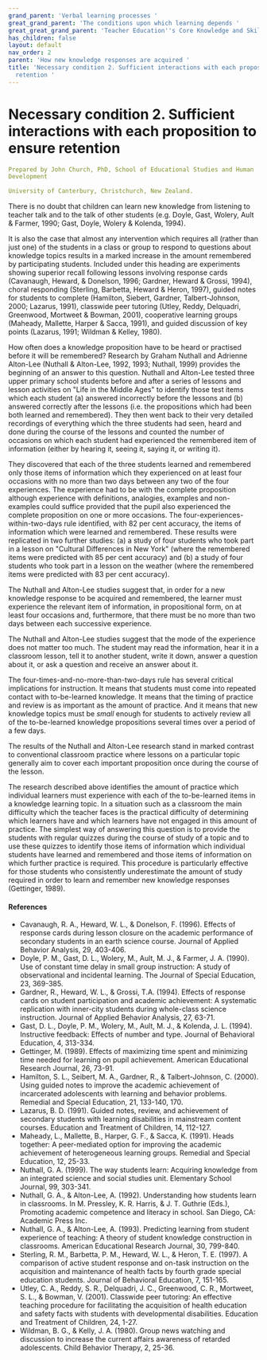```yaml
---
grand_parent: 'Verbal learning processes '
great_grand_parent: 'The conditions upon which learning depends '
great_great_grand_parent: 'Teacher Education''s Core Knowledge and Skills.'
has_children: false
layout: default
nav_order: 2
parent: 'How new knowledge responses are acquired '
title: 'Necessary condition 2. Sufficient interactions with each proposition to ensure
  retention '
---
```

# Necessary condition 2. Sufficient interactions with each proposition to ensure retention


```yaml
Prepared by John Church, PhD, School of Educational Studies and Human
Development

University of Canterbury, Christchurch, New Zealand.
```


There is no doubt that children can learn new knowledge from listening
to teacher talk and to the talk of other students (e.g. Doyle, Gast,
Wolery, Ault & Farmer, 1990; Gast, Doyle, Wolery & Kolenda, 1994).

It is also the case that almost any intervention which requires all
(rather than just one) of the students in a class or group to respond to
questions about knowledge topics results in a marked increase in the
amount remembered by participating students. Included under this heading
are experiments showing superior recall following lessons involving
response cards (Cavanaugh, Heward, & Donelson, 1996; Gardner, Heward &
Grossi, 1994), choral responding (Sterling, Barbetta, Heward & Heron,
1997), guided notes for students to complete (Hamilton, Siebert,
Gardner, Talbert-Johnson, 2000; Lazarus, 1991), classwide peer tutoring
(Utley, Reddy, Delquadri, Greenwood, Mortweet & Bowman, 2001),
cooperative learning groups (Maheady, Mallette, Harper & Sacca, 1991),
and guided discussion of key points (Lazarus, 1991; Wildman & Kelley,
1980).

How often does a knowledge proposition have to be heard or practised
before it will be remembered? Research by Graham Nuthall and Adrienne
Alton-Lee (Nuthall & Alton-Lee, 1992, 1993; Nuthall, 1999) provides the
beginning of an answer to this question. Nuthall and Alton-Lee tested
three upper primary school students before and after a series of lessons
and lesson activities on "Life in the Middle Ages" to identify those
test items which each student (a) answered incorrectly before the
lessons and (b) answered correctly after the lessons (i.e. the
propositions which had been both learned and remembered). They then went
back to their very detailed recordings of everything which the three
students had seen, heard and done during the course of the lessons and
counted the number of occasions on which each student had experienced
the remembered item of information (either by hearing it, seeing it,
saying it, or writing it).

They discovered that each of the three students learned and remembered
only those items of information which they experienced on at least four
occasions with no more than two days between any two of the four
experiences. The experience had to be with the complete proposition
although experience with definitions, analogies, examples and
non-examples could suffice provided that the pupil also experienced the
complete proposition on one or more occasions. The
four-experiences-within-two-days rule identified, with 82 per cent
accuracy, the items of information which were learned and remembered.
These results were replicated in two further studies: (a) a study of
four students who took part in a lesson on "Cultural Differences in New
York" (where the remembered items were predicted with 85 per cent
accuracy) and (b) a study of four students who took part in a lesson on
the weather (where the remembered items were predicted with 83 per cent
accuracy).

The Nuthall and Alton-Lee studies suggest that, in order for a new
knowledge response to be acquired and remembered, the learner must
experience the relevant item of information, in propositional form, on
at least four occasions and, furthermore, that there must be no more
than two days between each successive experience.

The Nuthall and Alton-Lee studies suggest that the mode of the
experience does not matter too much. The student may read the
information, hear it in a classroom lesson, tell it to another student,
write it down, answer a question about it, or ask a question and receive
an answer about it.

The four-times-and-no-more-than-two-days rule has several critical
implications for instruction. It means that students must come into
repeated contact with to-be-learned knowledge. It means that the timing
of practice and review is as important as the amount of practice. And it
means that new knowledge topics must be *small* enough for students to
actively review all of the to-be-learned knowledge propositions several
times over a period of a few days.

The results of the Nuthall and Alton-Lee research stand in marked
contrast to conventional classroom practice where lessons on a
particular topic generally aim to cover each important proposition once
during the course of the lesson.

The research described above identifies the amount of practice which
individual learners must experience with each of the to-be-learned items
in a knowledge learning topic. In a situation such as a classroom the
main difficulty which the teacher faces is the practical difficulty of
determining which learners have and which learners have not engaged in
this amount of practice. The simplest way of answering this question is
to provide the students with regular quizzes during the course of study
of a topic and to use these quizzes to identify those items of
information which individual students have learned and remembered and
those items of information on which further practice is required. This
procedure is particularly effective for those students who consistently
underestimate the amount of study required in order to learn and
remember new knowledge responses (Gettinger, 1989).


#### References

-   Cavanaugh, R. A., Heward, W. L., & Donelson, F. (1996). Effects of
    response cards during lesson closure on the academic performance of
    secondary students in an earth science course. Journal of Applied
    Behavior Analysis, 29, 403-406.
-   Doyle, P. M., Gast, D. L., Wolery, M., Ault, M. J., & Farmer, J. A.
    (1990). Use of constant time delay in small group instruction: A
    study of observational and incidental learning. The Journal of
    Special Education, 23, 369-385.
-   Gardner, R., Heward, W. L., & Grossi, T.A. (1994). Effects of
    response cards on student participation and academic achievement: A
    systematic replication with inner-city students during whole-class
    science instruction. Journal of Applied Behavior Analysis, 27,
    63-71.
-   Gast, D. L., Doyle, P. M., Wolery, M., Ault, M. J., & Kolenda, J. L.
    (1994). Instructive feedback: Effects of number and type. Journal of
    Behavioral Education, 4, 313-334.
-   Gettinger, M. (1989). Effects of maximizing time spent and
    minimizing time needed for learning on pupil achievement. American
    Educational Research Journal, 26, 73-91.
-   Hamilton, S. L., Seibert, M. A., Gardner, R., & Talbert-Johnson, C.
    (2000). Using guided notes to improve the academic achievement of
    incarcerated adolescents with learning and behavior problems.
    Remedial and Special Education, 21, 133-140, 170.
-   Lazarus, B. D. (1991). Guided notes, review, and achievement of
    secondary students with learning disabilities in mainstream content
    courses. Education and Treatment of Children, 14, 112-127.
-   Maheady, L., Mallette, B., Harper, G. F., & Sacca, K. (1991). Heads
    together: A peer-mediated option for improving the academic
    achievement of heterogeneous learning groups. Remedial and Special
    Education, 12, 25-33.
-   Nuthall, G. A. (1999). The way students learn: Acquiring knowledge
    from an integrated science and social studies unit. Elementary
    School Journal, 99, 303-341.
-   Nuthall, G. A., & Alton-Lee, A. (1992). Understanding how students
    learn in classrooms. In M. Pressley, K. R. Harris, & J. T. Guthrie
    (Eds.), Promoting academic competence and literacy in school. San
    Diego, CA: Academic Press Inc.
-   Nuthall, G. A., & Alton-Lee, A. (1993). Predicting learning from
    student experience of teaching: A theory of student knowledge
    construction in classrooms. American Educational Research Journal,
    30, 799-840.
-   Sterling, R. M., Barbetta, P. M., Heward, W. L., & Heron, T. E.
    (1997). A comparison of active student response and on-task
    instruction on the acquisition and maintenance of health facts by
    fourth grade special education students. Journal of Behavioral
    Education, 7, 151-165.
-   Utley, C. A., Reddy, S. R., Delquadri, J. C., Greenwood, C. R.,
    Mortweet, S. L., & Bowman, V. (2001). Classwide peer tutoring: An
    effective teaching procedure for facilitating the acquisition of
    health education and safety facts with students with developmental
    disabilities. Education and Treatment of Children, 24, 1-27.
-   Wildman, B. G., & Kelly, J. A. (1980). Group news watching and
    discussion to increase the current affairs awareness of retarded
    adolescents. Child Behavior Therapy, 2, 25-36.
